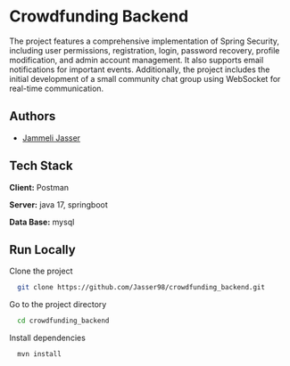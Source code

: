 
# Crowdfunding Backend

The project features a comprehensive implementation of Spring Security, including user permissions, registration, login, password recovery, profile modification, and admin account management. It also supports email notifications for important events. Additionally, the project includes the initial development of a small community chat group using WebSocket for real-time communication.

## Authors

- [Jammeli Jasser](https://github.com/Jasser98)


## Tech Stack

**Client:** Postman

**Server:** java 17, springboot 

**Data Base:** mysql

## Run Locally

Clone the project

```bash
  git clone https://github.com/Jasser98/crowdfunding_backend.git
```

Go to the project directory

```bash
  cd crowdfunding_backend

```

Install dependencies

```bash
  mvn install
```



